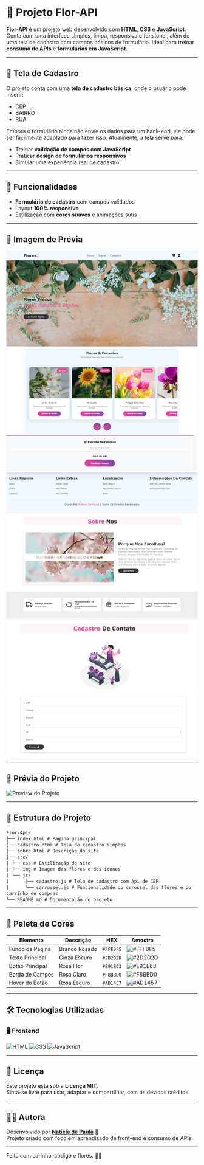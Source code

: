 # 🌸 Projeto Flor-API

**Flor-API** é um projeto web desenvolvido com **HTML**, **CSS** e **JavaScript**. Conta com uma interface simples, limpa, responsiva e funcional, além de uma tela de cadastro com campos básicos de formulário. Ideal para treinar **consumo de APIs** e **formulários em JavaScript**.

---

## 🧾 Tela de Cadastro

O projeto conta com uma **tela de cadastro básica**, onde o usuário pode inserir:

- CEP
- BAIRRO
- RUA

Embora o formulário ainda não envie os dados para um back-end, ele pode ser facilmente adaptado para fazer isso. Atualmente, a tela serve para:

- Treinar **validação de campos com JavaScript**
- Praticar **design de formulários responsivos**
- Simular uma experiência real de cadastro

---

## 🧩 Funcionalidades

- **Formulário de cadastro** com campos validados
- Layout **100% responsivo**
- Estilização com **cores suaves** e animações sutis

---

## 📸 Imagem de Prévia

![alt text](src/img/image.png)
![alt text](src/img/image1.png)
![alt text](src/img/image2.png)
![alt text](src/img/image3.png)
![alt text](src/img/image4.png)
![alt text](src/img/image5.png)
![alt text](src/img/image6.png)
![alt text](src/img/image7.png)

---

## 📸 Prévia do Projeto

![Preview do Projeto](https://natieledpaula.github.io/Flor-Api/)

---

## 📁 Estrutura do Projeto

```
Flor-Api/
├── index.html # Página principal 
├── cadastro.html # Tela de cadastro simples
├── sobre.html # Descrição do site
├── src/
| ├── css # Estilização do site
│ ├── img # Imagem das flores e dos icones
| └── js/
|      ├── cadastro.js # Tela de cadastro com Api de CEP
|      └── carrossel.js # Funcionalidade do crrossel das flores e do carrinho de compras
└── README.md # Documentação do projeto
```

---

## 🎨 Paleta de Cores

| Elemento               | Descrição                  | HEX       | Amostra |
|------------------------|----------------------------|-----------|---------|
| Fundo da Página        | Branco Rosado              | `#FFF0F5` | ![#FFF0F5](https://via.placeholder.com/15/FFF0F5/000000?text=+) |
| Texto Principal        | Cinza Escuro               | `#2D2D2D` | ![#2D2D2D](https://via.placeholder.com/15/2D2D2D/000000?text=+) |
| Botão Principal        | Rosa Flor                  | `#E91E63` | ![#E91E63](https://via.placeholder.com/15/E91E63/000000?text=+) |
| Borda de Campos        | Rosa Claro                 | `#F8BBD0` | ![#F8BBD0](https://via.placeholder.com/15/F8BBD0/000000?text=+) |
| Hover do Botão         | Rosa Escuro                | `#AD1457` | ![#AD1457](https://via.placeholder.com/15/AD1457/000000?text=+) |

---

## 🛠️ Tecnologias Utilizadas

### 🖥️ Frontend
![HTML](https://img.shields.io/badge/HTML5-E34F26?style=for-the-badge&logo=html5&logoColor=white)
![CSS](https://img.shields.io/badge/CSS3-1572B6?style=for-the-badge&logo=css3&logoColor=white)
![JavaScript](https://img.shields.io/badge/JavaScript-F7DF1E?style=for-the-badge&logo=javascript&logoColor=black)

---

## 📜 Licença

Este projeto está sob a **Licença MIT**.  
Sinta-se livre para usar, adaptar e compartilhar, com os devidos créditos.

---

## 👩‍💻 Autora

Desenvolvido por **[Natiele de Paula](https://github.com/natieledpaula)** 🌸  
Projeto criado com foco em aprendizado de front-end e consumo de APIs.

---

Feito com carinho, código e flores. 🌼✨